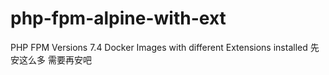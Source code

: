 # php-fpm-alpine-with-ext
PHP FPM Versions 7.4 Docker Images with different Extensions installed
先安这么多 需要再安吧
